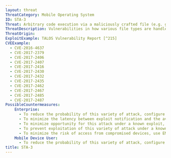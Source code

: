 ```yaml
---
layout: threat
ThreatCategory: Mobile Operating System
ID: STA-3
Threat: Arbitrary code execution via a maliciously crafted file (e.g. graphic, audio, font, x509 certificate)
ThreatDescription: Vulnerabilities in how various file types are handled by any software running on a mobile device (e.g. mobile apps, mobile OS, native or 3rd party software libraries, device drivers, mobile OS kernel) may allow an attacker to craft a malicous file that when processed, results in code execution in the context of the vulnerable component.
ThreatOrigin:
ExploitExample: TALOS Vulnerability Report [^215]
CVEExample:
  - CVE-2016-4637
  - CVE-2017-2379
  - CVE-2017-2406
  - CVE-2017-2407
  - CVE-2017-2416
  - CVE-2017-2430
  - CVE-2017-2432
  - CVE-2017-2435
  - CVE-2017-2462
  - CVE-2017-2467
  - CVE-2017-2485
  - CVE-2017-2487
PossibleCountermeasures:
    Enterprise:
      - To reduce the probability of this variety of attack, configure devices to automatically install or, at a minimum, notify users of the availability of security updates for the mobile OS, drivers, and installed apps.
      - To minimize the latency between exploit notification and the availability of security fixes, choose devices that have a reputation for providing security patches in a timely fashion.
      - To minimize opportunity for this attack under a known exploit, use email filtering technologies to block attachments from untrusted domains to contain suspect file types.
      - To prevent exploitation of this variety of attack under a known exploit, educate users to be suspicious of the file types in question, and when possible, avoid opening them on vulnerable devices.
      - To minimize the risk of access from compromised devices, use EMM/MDM solutions in combination with devices that successfully enforce policies to block access to enterprise resources for vulnerable devices.
    Mobile Device User:
      - To reduce the probability of this variety of attack, configure devices to automatically install or, at a minimum, notify users of the availability of security updates for the mobile OS, drivers, and installed apps.
title: STA-3
---
```

